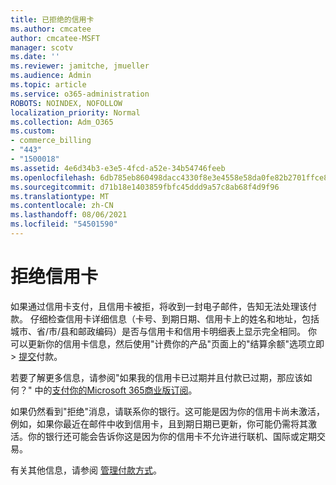 ```yaml
---
title: 已拒绝的信用卡
ms.author: cmcatee
author: cmcatee-MSFT
manager: scotv
ms.date: ''
ms.reviewer: jamitche, jmueller
ms.audience: Admin
ms.topic: article
ms.service: o365-administration
ROBOTS: NOINDEX, NOFOLLOW
localization_priority: Normal
ms.collection: Adm_O365
ms.custom:
- commerce_billing
- "443"
- "1500018"
ms.assetid: 4e6d34b3-e3e5-4fcd-a52e-34b54746feeb
ms.openlocfilehash: 6db785eb860498dacc4330f8e3e4558e58da0fe82b2701ffce8abe615678275a
ms.sourcegitcommit: d71b18e1403859fbfc45ddd9a57c8ab68f4d9f96
ms.translationtype: MT
ms.contentlocale: zh-CN
ms.lasthandoff: 08/06/2021
ms.locfileid: "54501590"
---
```

# <a name="declined-credit-card"></a>拒绝信用卡

如果通过信用卡支付，且信用卡被拒，将收到一封电子邮件，告知无法处理该付款。 仔细检查信用卡详细信息（卡[](https://go.microsoft.com/fwlink/p/?linkid=842054)号、到期日期、信用卡上的姓名和地址，包括城市、省/市/县和邮政编码）是否与信用卡和信用卡明细表上显示完全相同。 你可以更新你的信用卡信息，然后使用"计费你的产品"页面上的"结算余额"选项立即  >  [提交](https://go.microsoft.com/fwlink/p/?linkid=842054)付款。

若要了解更多信息，请参阅"如果我的信用卡已过期并且付款已过期，那应该如何？" 中的[支付你的Microsoft 365商业版订阅](/microsoft-365/commerce/billing-and-payments/pay-for-your-subscription#what-if-my-credit-card-was-declined-and-my-payment-is-past-due)。
  
如果仍然看到"拒绝"消息，请联系你的银行。这可能是因为你的信用卡尚未激活，例如，如果你最近在邮件中收到信用卡，且到期日期已更新，你可能仍需将其激活。你的银行还可能会告诉你这是因为你的信用卡不允许进行联机、国际或定期交易。  
  
有关其他信息，请参阅 [管理付款方式](/microsoft-365/commerce/billing-and-payments/manage-payment-methods)。